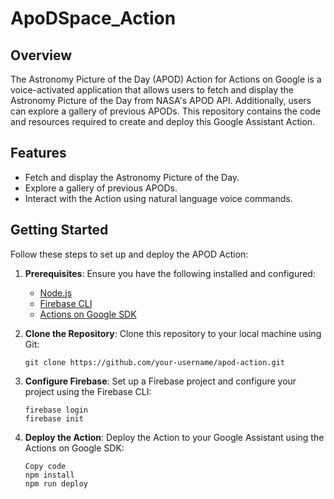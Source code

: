 # ApoDSpace_Action
## Overview

The Astronomy Picture of the Day (APOD) Action for Actions on Google is a voice-activated application that allows users to fetch and display the Astronomy Picture of the Day from NASA's APOD API. Additionally, users can explore a gallery of previous APODs. This repository contains the code and resources required to create and deploy this Google Assistant Action.

## Features

- Fetch and display the Astronomy Picture of the Day.
- Explore a gallery of previous APODs.
- Interact with the Action using natural language voice commands.

## Getting Started

Follow these steps to set up and deploy the APOD Action:

1. **Prerequisites**: Ensure you have the following installed and configured:

   - [Node.js](https://nodejs.org/)
   - [Firebase CLI](https://firebase.google.com/docs/cli)
   - [Actions on Google SDK](https://developers.google.com/assistant/conversational/quickstart)

2. **Clone the Repository**: Clone this repository to your local machine using Git:

   ```shell
   git clone https://github.com/your-username/apod-action.git

3. **Configure Firebase**: Set up a Firebase project and configure your project using the Firebase CLI:

    ```shell
    firebase login
    firebase init

4. **Deploy the Action**: Deploy the Action to your Google Assistant using the Actions on Google SDK:

    ```shell
    Copy code
    npm install
    npm run deploy
